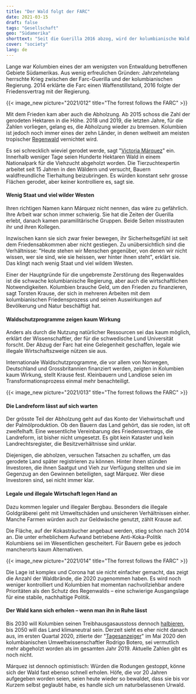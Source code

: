 ```yaml
---
title: "Der Wald folgt der FARC"
date: 2021-03-15
draft: false
tags: "Gesellschaft"
geo: "Südamerika"
shorttext: "Seit die Guerilla 2016 abzog, wird der kolumbianische Wald nun rücksichtslos abgeholzt. Anti-Entwaldungs-Programme sind chancenlos."
cover: "society"
lang: de
---
```


Lange war Kolumbien eines der am wenigsten von Entwaldung betroffenen Gebiete Südamerikas. Aus wenig erfreulichen Gründen: Jahrzehntelang herrschte Krieg zwischen der Farc-Guerilla und der kolumbianischen Regierung. 2014 erklärte die Farc einen Waffenstillstand, 2016 folgte der Friedensvertrag mit der Regierung.

{{< image_new picture="2021/012" title="The forrest follows the FARC" >}}

Mit dem Frieden kam aber auch die Abholzung. Ab 2015 schoss die Zahl der gerodeten Hektaren in die Höhe. 2018 und 2019, die letzten Jahre, für die Zahlen vorliegen, gelang es, die Abholzung wieder zu bremsen. Kolumbien ist jedoch noch immer eines der zehn Länder, in denen weltweit am meisten tropischer [Regenwald](https://blog.globalforestwatch.org/data-and-research/global-tree-cover-loss-data-2019/ "We Lost a Football Pitch of Primary Rainforest Every 6 Seconds in 2019") vernichtet wird.

Es sei schrecklich wieviel gerodet werde, sagt "[Victoria Márquez](https://www.zeit.de/wissen/umwelt/2021-02/kolumbien-regenwald-abholzung-rodung-umweltschutz-klimawandel/komplettansicht "Und friedlich stirbt der Regenwald")" ein. Innerhalb weniger Tage seien Hunderte Hektaren Wald in einem Nationalpark für die Viehzucht abgeholzt worden. Die Tierzuchtexpertin arbeitet seit 15 Jahren in den Wäldern und versucht, Bauern waldfreundliche Tierhaltung beizubringen. Es würden konstant sehr grosse Flächen gerodet, aber keiner kontrolliere es, sagt sie.

#### Wenig Staat und viel wilder Westen

Ihren richtigen Namen kann Márquez nicht nennen, das wäre zu gefährlich. Ihre Arbeit war schon immer schwierig. Sie hat die Zeiten der Guerilla erlebt, danach kamen paramilitärische Gruppen. Beide Seiten misstrauten ihr und ihren Kollegen.

Inzwischen kann sie sich zwar freier bewegen, ihr Sicherheitsgefühl ist seit dem Friedensabkommen aber nicht gestiegen. Zu unübersichtlich sind die Verhältnisse: "Heute stehen wir Menschen gegenüber, von denen wir nicht wissen, wer sie sind, wie sie heissen, wer hinter ihnen steht", erklärt sie. Das klingt nach wenig Staat und viel wildem Westen.

Einer der Hauptgründe für die ungebremste Zerstörung des Regenwaldes ist die schwache kolumbianische Regierung, aber auch die wirtschaftlichen Notwendigkeiten. Kolumbien brauche Geld, um den Frieden zu finanzieren, sagt Torsten Krause, der sich in mehreren Arbeiten mit dem kolumbianischen Friedensprozess und seinen Auswirkungen auf Bevölkerung und Natur beschäftigt hat.

#### Waldschutzprogramme zeigen kaum Wirkung

Anders als durch die Nutzung natürlicher Ressourcen sei das kaum möglich, erklärt der Wissenschaftler, der für die schwedische Lund Universität forscht. Der Abzug der Farc hat eine Gelegenheit geschaffen, legale wie illegale Wirtschaftszweige nützen sie aus.

Internationale Waldschutzprogramme, die vor allem von Norwegen, Deutschland und Grossbritannien finanziert werden, zeigten in Kolumbien kaum Wirkung, stellt Krause fest. Kleinbauern und Landlose seien im Transformationsprozess einmal mehr benachteiligt.

{{< image_new picture="2021/013" title="The forrest follows the FARC" >}}

#### Die Landreform lässt auf sich warten

Der grösste Teil der Abholzung geht auf das Konto der Viehwirtschaft und der Palmölproduktion. Ob den Bauern das Land gehört, das sie roden, ist oft zweifelhaft. Eine wesentliche Vereinbarung des Friedensvertrags, die Landreform, ist bisher nicht umgesetzt. Es gibt kein Kataster und kein Landrechtsregister, die Besitzverhältnisse sind unklar.

Diejenigen, die abholzen, versuchen Tatsachen zu schaffen, um das gerodete Land später registrieren zu können. Hinter ihnen stünden Investoren, die ihnen Saatgut und Vieh zur Verfügung stellten und sie im Gegenzug an den Gewinnen beteiligten, sagt Márquez. Wer diese Investoren sind, sei nicht immer klar.

#### Legale und illegale Wirtschaft legen Hand an

Dazu kommen legaler und illegaler Bergbau. Besonders die illegale Goldgräberei geht mit Umweltschäden und unsicheren Verhältnissen einher. Manche Farmen würden auch zur Geldwäsche genutzt, zählt Krause auf.

Die Fläche, auf der Kokasträucher angebaut werden, stieg schon nach 2014 an. Die unter erheblichem Aufwand betriebene Anti-Koka-Politik Kolumbiens sei im Wesentlichen gescheitert. Für Bauern gebe es jedoch mancherorts kaum Alternativen.

{{< image_new picture="2021/014" title="The forrest follows the FARC" >}}

Die Lage ist komplex und Corona hat sie nicht einfacher gemacht, das zeigt die Anzahl der Waldbrände, die 2020 zugenommen haben. Es wird noch weniger kontrolliert und Kolumbien hat momentan nachvollziehbar andere Prioritäten als den Schutz des Regenwalds – eine schwierige Ausgangslage für eine stabile, nachhaltige Politik.

#### Der Wald kann sich erholen – wenn man ihn in Ruhe lässt

Bis 2030 will Kolumbien seinen Treibhausgasausstoss dennoch [halbieren](/static/downloads/ndc_actualizada_de_colombia.pdf "Actualización de la Contribución Determinada a Nivel Nacional de Colombia"), bis 2050 will das Land klimaneutral sein. Derzeit sieht es eher nicht danach aus, im ersten Quartal 2020, zitierte der "[Tagesanzeiger](https://www.tagesanzeiger.ch/auch-der-regenwald-leidet-unter-dem-coronavirus-785076290406 "Auch der Regenwald leidet unter dem Coronavirus")" im Mai 2020 den kolumbianischen Umweltwissenschaftler Rodrigo Botero, sei vermutlich mehr abgeholzt worden als im gesamten Jahr 2019. Aktuelle Zahlen gibt es noch nicht.

Márquez ist dennoch optimistisch: Würden die Rodungen gestoppt, könne sich der Wald fast ebenso schnell erholen. Höfe, die vor 20 Jahren aufgegeben worden seien, seien heute wieder so bewaldet, dass sie bis vor Kurzem selbst geglaubt habe, es handle sich um naturbelassenen Urwald.

